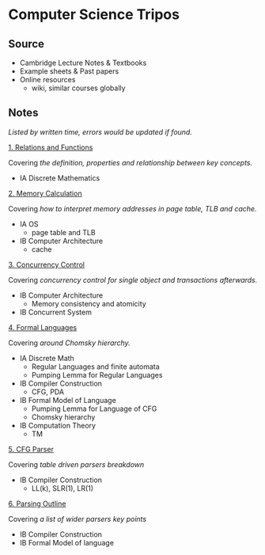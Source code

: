 # Computer Science Tripos

## Source

- Cambridge Lecture Notes & Textbooks
- Example sheets & Past papers
- Online resources
  - wiki, similar courses globally

## Notes

*Listed by written time, errors would be updated if found.*

[1. Relations and Functions](./Note/Relation_Function.pdf)

Covering *the definition, properties and relationship between key concepts.*

- IA Discrete Mathematics

[2. Memory Calculation](./Note/Memory%20Calculation.pdf)

Covering *how to interpret memory addresses in page table, TLB and cache.*

- IA OS
  - page table and TLB
- IB Computer Architecture
  - cache

[3. Concurrency Control](./Note/Concurrency%20Control.pdf)

Covering *concurrency control for single object and transactions afterwards.*

- IB Computer Architecture
  - Memory consistency and atomicity
- IB Concurrent System

[4. Formal Languages](./Note/Formal%20Languages.pdf)

Covering *around Chomsky hierarchy.*

- IA Discrete Math
  - Regular Languages and finite automata
  - Pumping Lemma for Regular Languages
- IB Compiler Construction
  - CFG, PDA
- IB Formal Model of Language
  - Pumping Lemma for Language of CFG
  - Chomsky hierarchy
- IB Computation Theory
  - TM

[5. CFG Parser](./Note/Parsing.pdf)

Covering *table driven parsers breakdown*

- IB Compiler Construction
  - LL(k), SLR(1), LR(1)

[6. Parsing Outline](./Note/Parsing.pdf)

Covering *a list of wider parsers key points*

- IB Compiler Construction
- IB Formal Model of language
